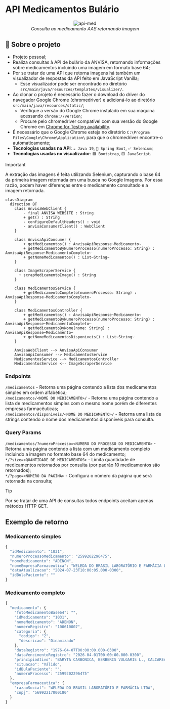 # API Medicamentos Bulário

<div align="center">
  
  ![api-med](https://github.com/user-attachments/assets/9252f686-0638-4df3-88d8-ca090516578d)
  <br>*Consulta ao medicamento AAS retornando imagem*
</div>

## 📝 Sobre o projeto

* Projeto pessoal;
* Realiza consultas à API de bulário da ANVISA, retornando informações sobre medicamentos incluindo uma imagem em formato base 64;
* Por se tratar de uma API que retorna imagens há também um visualizador de respostas da API feito em JavaScript Vanilla;
  * Esse visualizador pode ser encontrado no diretório `src/main/java/resources/templates/visualizer/`.
* Ao clonar o projeto é necessário fazer o download do driver do navegador Google Chrome (chromedriver) e adicioná-lo ao diretório `src/main/java/resources/static/`;
  * Verifique a versão do Google Chrome instalado em sua máquina acessando `chrome://version`;
  * Procure pelo chromedriver compatível com sua versão do Google Chrome em [Chrome for Testing availability](https://googlechromelabs.github.io/chrome-for-testing/).
* É necessário que o Google Chrome esteja no diretório `C:\Program Files\Google\Chrome\Application\` para que o chromedriver encontre-o automaticamente;
* <strong>Tecnologias usadas na API</strong>: `☕ Java 19`, `🍃 Spring Boot`, `✅ Selenium`;
* <strong>Tecnologias usadas no visualizador</strong>: `🟪 Bootstrap`, `🟨 JavaScript`.

> [!IMPORTANT]
> A extração das imagens é feita utilizando Selenium, capturando o base 64 da primeira imagem retornada em uma busca no Google Imagens. Por essa razão, podem haver diferenças entre o medicamento consultado e a imagem retornada.

```mermaid
classDiagram
  direction BT
    class AnvisaWebClient {
        - final ANVISA_WEBSITE : String
        + get() : String
        - configureDefaultHeaders() : void
        - anvisaConsumerClient() : WebClient
    }

    class AnvisaApiConsumer {
        + getMedicamentos() : AnvisaApiResponse~Medicamento~
        + getMedicamentoByNumeroProcesso(numeroProcesso: String) : AnvisaApiResponse~MedicamentoCompleto~
        + getNomeMedicamentos() : List~String~
    }

    class ImageScraperService {
      + scrapMedicamentoImage() : String
    }

    class MedicamentosService {
        + getMedicamentoCompleto(numeroProcesso: String) : AnvisaApiResponse~MedicamentoCompleto~
    }

    class MedicamentosController {
        + getMedicamentos() : AnvisaApiResponse~Medicamento~
        + getMedicamentoByNumeroProcesso(numeroProcesso: String) : AnvisaApiResponse~MedicamentoCompleto~
        + getMedicamentoByNome(nome: String) : AnvisaApiResponse~Medicamento~
        + getNomeMedicamentosDisponiveis() : List~String~
    }

    AnvisaWebClient --> AnvisaApiConsumer 
    AnvisaApiConsumer --> MedicamentosService 
    MedicamentosService --> MedicamentosController 
    MedicamentosService <-- ImageScraperService
```

### Endpoints
`/medicamentos` - Retorna uma página contendo a lista dos medicamentos simples em ordem alfabética;<br>
`/medicamentos/<NOME DO MEDICAMENTO>/` - Retorna uma página contendo a lista de medicamentos simples com o mesmo nome porém de diferentes empresas farmacêuticas;<br>
`/medicamentos/disponiveis/<NOME DO MEDICAMENTO>/` - Retorna uma lista de strings contendo o nome dos medicamentos disponíveis para consulta.
### Query Params
`/medicamentos/?numeroProcesso=<NUMERO DO PROCESSO DO MEDICAMENTO>` - Retorna uma página contendo a lista com um medicamento completo incluindo a imagem no formato base 64 do medicamento;<br>
`*/?size=<QUANTIDADE DE MEDICAMENTOS>` - Limita quantidade de medicamentos retornados por consulta (por padrão 10 medicamentos são retornados);<br>
`*/?page=<NUMERO DA PAGINA>` - Configura o número da página que será retornada na consulta;<br>

> [!TIP]
> Por se tratar de uma API de consultas todos endpoints aceitam apenas métodos HTTP GET.

## Exemplo de retorno
### Medicamento simples
```javascript
{
  "idMedicamento": "1031",
  "numeroProcessoMedicamento": "2599202296475",
  "nomeMedicamento": "ADENON",
  "nomeEmpresaFarmaceutica": "WELEDA DO BRASIL LABORATÓRIO E FARMÁCIA LTDA",
  "dataAtualizacao": "2024-07-23T18:00:05.000-0300",
  "idBulaPaciente": ""
}
```
### Medicamento completo
```javascript
{
  "medicamento": {
    "fotoMedicamentoBase64": "",
    "idMedicamento": "1031",
    "nomeMedicamento": "ADENON",
    "numeroRegistro": "100610007",
    "categoria": {
      "codigo": "2",
      "descricao": "Dinamizado"
    },
    "dataRegistro": "1976-04-07T00:00:00.000-0300",
    "dataVencimentoRegistro": "2026-04-01T00:00:00.000-0300",
    "principioAtivo": "BARYTA CARBONICA, BERBERIS VULGARIS L., CALCAREA CARBONICA, MERCURIUS SULPHURATUS RUBER",
    "situacao": "Válido",
    "idBulaPaciente": "",
    "numeroProcesso": "2599202296475"
  },
  "empresaFarmaceutica": {
    "razaoSocial": "WELEDA DO BRASIL LABORATÓRIO E FARMÁCIA LTDA",
    "cnpj": "56992217000180"
  }
}
```
